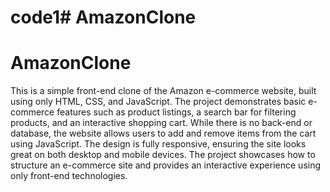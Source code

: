 # code1# AmazonClone
# AmazonClone
This is a simple front-end clone of the Amazon e-commerce website, built using only HTML, CSS, and JavaScript. The project demonstrates basic e-commerce features such as product listings, a search bar for filtering products, and an interactive shopping cart. While there is no back-end or database, the website allows users to add and remove items from the cart using JavaScript. The design is fully responsive, ensuring the site looks great on both desktop and mobile devices. The project showcases how to structure an e-commerce site and provides an interactive experience using only front-end technologies.

